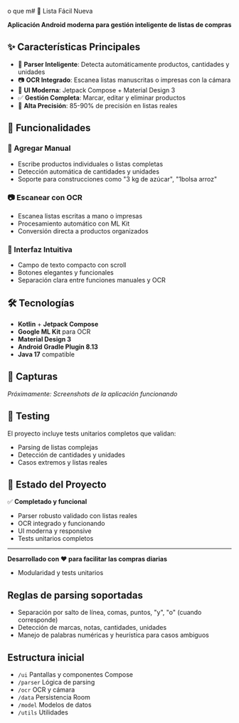 o que m# 🛒 Lista Fácil Nueva

**Aplicación Android moderna para gestión inteligente de listas de compras**

## ✨ Características Principales

- 🧠 **Parser Inteligente**: Detecta automáticamente productos, cantidades y unidades
- 📷 **OCR Integrado**: Escanea listas manuscritas o impresas con la cámara
- 📱 **UI Moderna**: Jetpack Compose + Material Design 3
- ✅ **Gestión Completa**: Marcar, editar y eliminar productos
- 🎯 **Alta Precisión**: 85-90% de precisión en listas reales

## 🚀 Funcionalidades

### 📝 Agregar Manual
- Escribe productos individuales o listas completas
- Detección automática de cantidades y unidades
- Soporte para construcciones como "3 kg de azúcar", "1bolsa arroz"

### 📷 Escanear con OCR
- Escanea listas escritas a mano o impresas
- Procesamiento automático con ML Kit
- Conversión directa a productos organizados

### 🎨 Interfaz Intuitiva
- Campo de texto compacto con scroll
- Botones elegantes y funcionales
- Separación clara entre funciones manuales y OCR

## 🛠️ Tecnologías

- **Kotlin** + **Jetpack Compose**
- **Google ML Kit** para OCR
- **Material Design 3**
- **Android Gradle Plugin 8.13**
- **Java 17** compatible

## 📱 Capturas

*Próximamente: Screenshots de la aplicación funcionando*

## 🧪 Testing

El proyecto incluye tests unitarios completos que validan:
- Parsing de listas complejas
- Detección de cantidades y unidades
- Casos extremos y listas reales

## 🎯 Estado del Proyecto

✅ **Completado y funcional**
- Parser robusto validado con listas reales
- OCR integrado y funcionando
- UI moderna y responsive
- Tests unitarios completos

---

**Desarrollado con ❤️ para facilitar las compras diarias**
- Modularidad y tests unitarios

## Reglas de parsing soportadas
- Separación por salto de línea, comas, puntos, "y", "o" (cuando corresponde)
- Detección de marcas, notas, cantidades, unidades
- Manejo de palabras numéricas y heurística para casos ambiguos

## Estructura inicial
- `/ui` Pantallas y componentes Compose
- `/parser` Lógica de parsing
- `/ocr` OCR y cámara
- `/data` Persistencia Room
- `/model` Modelos de datos
- `/utils` Utilidades
